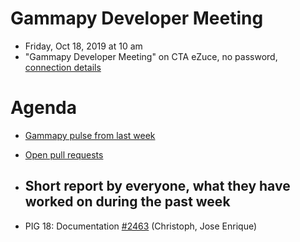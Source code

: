 # Gammapy Developer Meeting

* Friday, Oct 18, 2019 at 10 am
* "Gammapy Developer Meeting" on CTA eZuce, no password, [connection details](../ezuce.txt)

# Agenda

* [Gammapy pulse from last week](https://github.com/gammapy/gammapy/pulse)
* [Open pull requests](https://github.com/gammapy/gammapy/pulls)


* Short report by everyone, what they have worked on during the past week 
	- 
* PIG 18: Documentation [#2463](https://github.com/gammapy/gammapy/pull/2463) (Christoph, Jose Enrique)

